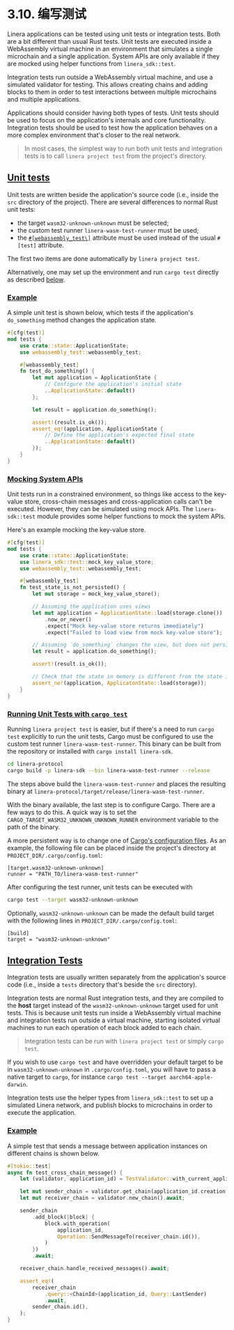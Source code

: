 # 3.10. 编写测试

Linera applications can be tested using unit tests or integration tests. Both are a bit different than usual Rust tests. Unit tests are executed inside a WebAssembly virtual machine in an environment that simulates a single microchain and a single application. System APIs are only available if they are mocked using helper functions from `linera_sdk::test`.

Integration tests run outside a WebAssembly virtual machine, and use a simulated validator for testing. This allows creating chains and adding blocks to them in order to test interactions between multiple microchains and multiple applications.

Applications should consider having both types of tests. Unit tests should be used to focus on the application's internals and core functionality. Integration tests should be used to test how the application behaves on a more complex environment that's closer to the real network.

> In most cases, the simplest way to run both unit tests and integration tests is to call `linera project test` from the project's directory.

## [Unit tests](https://linera-dev.respeer.ai/#/zh_CN/sdk/testing?id=unit-tests)

Unit tests are written beside the application's source code (i.e., inside the `src` directory of the project). There are several differences to normal Rust unit tests:

- the target `wasm32-unknown-unknown` must be selected;
- the custom test runner `linera-wasm-test-runner` must be used;
- the [`#[webassembly_test\]`](https://docs.rs/webassembly-test/latest/webassembly_test/) attribute must be used instead of the usual `#[test]` attribute.

The first two items are done automatically by `linera project test`.

Alternatively, one may set up the environment and run `cargo test` directly as described [below](https://linera-dev.respeer.ai/#/zh_CN/sdk/testing?id=manually-configuring-the-environment).

### [Example](https://linera-dev.respeer.ai/#/zh_CN/sdk/testing?id=example)

A simple unit test is shown below, which tests if the application's `do_something` method changes the application state.

```rust
#[cfg(test)]
mod tests {
    use crate::state::ApplicationState;
    use webassembly_test::webassembly_test;

    #[webassembly_test]
    fn test_do_something() {
        let mut application = ApplicationState {
            // Configure the application's initial state
            ..ApplicationState::default()
        };

        let result = application.do_something();

        assert!(result.is_ok());
        assert_eq!(application, ApplicationState {
            // Define the application's expected final state
            ..ApplicationState::default()
        });
    }
}
```

### [Mocking System APIs](https://linera-dev.respeer.ai/#/zh_CN/sdk/testing?id=mocking-system-apis)

Unit tests run in a constrained environment, so things like access to the key-value store, cross-chain messages and cross-application calls can't be executed. However, they can be simulated using mock APIs. The `linera-sdk::test` module provides some helper functions to mock the system APIs.

Here's an example mocking the key-value store.

```rust
#[cfg(test)]
mod tests {
    use crate::state::ApplicationState;
    use linera_sdk::test::mock_key_value_store;
    use webassembly_test::webassembly_test;

    #[webassembly_test]
    fn test_state_is_not_persisted() {
        let mut storage = mock_key_value_store();

        // Assuming the application uses views
        let mut application = ApplicationState::load(storage.clone())
            .now_or_never()
            .expect("Mock key-value store returns immediately")
            .expect("Failed to load view from mock key-value store");

        // Assuming `do_something` changes the view, but does not persist it
        let result = application.do_something();

        assert!(result.is_ok());

        // Check that the state in memory is different from the state in storage
        assert_ne!(application, ApplicatonState::load(storage));
    }
}
```

### [Running Unit Tests with `cargo test`](https://linera-dev.respeer.ai/#/zh_CN/sdk/testing?id=running-unit-tests-with-cargo-test)

Running `linera project test` is easier, but if there's a need to run `cargo test` explicitly to run the unit tests, Cargo must be configured to use the custom test runner `linera-wasm-test-runner`. This binary can be built from the repository or installed with `cargo install linera-sdk`.

```bash
cd linera-protocol
cargo build -p linera-sdk --bin linera-wasm-test-runner --release
```

The steps above build the `linera-wasm-test-runner` and places the resulting binary at `linera-protocol/target/release/linera-wasm-test-runner`.

With the binary available, the last step is to configure Cargo. There are a few ways to do this. A quick way is to set the `CARGO_TARGET_WASM32_UNKNOWN_UNKNOWN_RUNNER` environment variable to the path of the binary.

A more persistent way is to change one of [Cargo's configuration files](https://doc.rust-lang.org/cargo/reference/config.html#hierarchical-structure). As an example, the following file can be placed inside the project's directory at `PROJECT_DIR/.cargo/config.toml`:

```ignore
[target.wasm32-unknown-unknown]
runner = "PATH_TO/linera-wasm-test-runner"
```

After configuring the test runner, unit tests can be executed with

```bash
cargo test --target wasm32-unknown-unknown
```

Optionally, `wasm32-unknown-unknown` can be made the default build target with the following lines in `PROJECT_DIR/.cargo/config.toml`:

```ignore
[build]
target = "wasm32-unknown-unknown"
```

## [Integration Tests](https://linera-dev.respeer.ai/#/zh_CN/sdk/testing?id=integration-tests)

Integration tests are usually written separately from the application's source code (i.e., inside a `tests` directory that's beside the `src` directory).

Integration tests are normal Rust integration tests, and they are compiled to the **host** target instead of the `wasm32-unknown-unknown` target used for unit tests. This is because unit tests run inside a WebAssembly virtual machine and integration tests run outside a virtual machine, starting isolated virtual machines to run each operation of each block added to each chain.

> Integration tests can be run with `linera project test` or simply `cargo test`.

If you wish to use `cargo test` and have overridden your default target to be in `wasm32-unknown-unknown` in `.cargo/config.toml`, you will have to pass a native target to `cargo`, for instance `cargo test --target aarch64-apple-darwin`.

Integration tests use the helper types from `linera_sdk::test` to set up a simulated Linera network, and publish blocks to microchains in order to execute the application.

### [Example](https://linera-dev.respeer.ai/#/zh_CN/sdk/testing?id=example-1)

A simple test that sends a message between application instances on different chains is shown below.

```rust
#[tokio::test]
async fn test_cross_chain_message() {
    let (validator, application_id) = TestValidator::with_current_application(vec![], vec![]).await;

    let mut sender_chain = validator.get_chain(application_id.creation.chain_id).await;
    let mut receiver_chain = validator.new_chain().await;

    sender_chain
        .add_block(|block| {
            block.with_operation(
                application_id,
                Operation::SendMessageTo(receiver_chain.id()),
            )
        })
        .await;

    receiver_chain.handle_received_messages().await;

    assert_eq!(
        receiver_chain
            .query::<ChainId>(application_id, Query::LastSender)
            .await,
        sender_chain.id(),
    );
}
```
